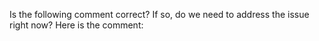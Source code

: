 Is the following comment correct? If so, do we need to address the issue right now? Here is the comment: 
